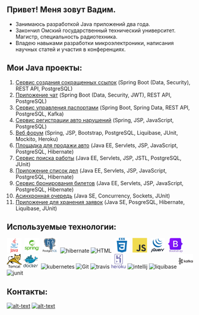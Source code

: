 ## Привет! Меня зовут Вадим.
- Занимаюсь разработкой Java приложений два года.
- Закончил Омский государственный технический университет. Магистр, специальность радиотехника.
- Владею навыками разработки микроэлектроники, написания научных статей и участия в конференциях. 

## Мои Java проекты:
1. [Сервис создания сокращенных ссылок](https://github.com/VadimShein/job4j_url_shortcut) (Spring Boot (Data, Security), REST API, PostgreSQL)
2. [Приложение чат](https://github.com/VadimShein/job4j_chat) (Spring Boot (Data, Security, JWT), REST API, PostgreSQL) 
3. [Сервис управления паспортами](https://github.com/VadimShein/job4j_passport) (Spring Boot, Spring Data, REST API, PostgreSQL, Kafka) 
4. [Сервис регистрации авто нарушений](https://github.com/VadimShein/job4j_car_accident) (Spring, JSP, JavaScript, PostgreSQL)
5. [Веб форум](https://github.com/VadimShein/job4j_forum) (Spring, JSP, Bootstrap, PostgreSQL, Liquibase, JUnit, Mockito, Heroku)
6. [Площадка для продажи авто](https://github.com/VadimShein/job4j_cars) (Java EE, Servlets, JSP, JavaScript, PostgreSQL, Hibernate)
7. [Сервис поиска работы](https://github.com/VadimShein/job4j_dreamjob) (Java EE, Servlets, JSP, JSTL, PostgreSQL, JUnit)  
8. [Приложение список дел](https://github.com/VadimShein/job4j_todo) (Java EE, Servlets, JSP, JavaScript, PostgreSQL, Hibernate)
9. [Сервис бронирования билетов](https://github.com/VadimShein/job4j_cinema) (Java EE, Servlets, JSP, JavaScript, PostgreSQL, Hibernate)
10. [Асинхронная очередь](https://github.com/VadimShein/job4j_pooh) (Java SE, Concurrency, Sockets, JUnit)
11. [Приложение для хранения заявок](https://github.com/VadimShein/job4j_tracker) (Java SE, PosgreSQL, Hibernate, Liquibase, JUnit)


## Используемые технологии:
<div>
  <img src="https://github.com/devicons/devicon/blob/master/icons/java/java-original-wordmark.svg" title="Java" alt="Java" width="40" height="40"/>&nbsp;
  <img src="https://github.com/devicons/devicon/blob/master/icons/spring/spring-original-wordmark.svg" title="Spring" alt="Spring" width="40" height="40"/>&nbsp;
  <img src="https://github.com/devicons/devicon/blob/master/icons/postgresql/postgresql-original-wordmark.svg" title="PostgreSQL"  alt="PostgreSQL" width="40" height="40"/>&nbsp;
  <img src="https://cdn.icon-icons.com/icons2/2699/PNG/512/hibernate_logo_icon_171004.png" title="hibertnate" alt="hibernate" width="40" height="40"/>
  <img src="https://e7.pngegg.com/pngimages/185/866/png-clipart-html-logo-html-web-design-scalable-graphics-world-wide-web-markup-language-html5-icon-hd-miscellaneous-angle-thumbnail.png" title="HTML5" alt="HTML" width="40" height="40"/>&nbsp;
  <img src="https://github.com/devicons/devicon/blob/master/icons/css3/css3-plain-wordmark.svg"  title="CSS3" alt="CSS" width="40" height="40"/>&nbsp;
  <img src="https://github.com/devicons/devicon/blob/master/icons/javascript/javascript-original.svg" title="JavaScript" alt="JavaScript" width="40" height="40"/>&nbsp;
  <img src="https://github.com/devicons/devicon/blob/master/icons/jquery/jquery-original-wordmark.svg" title="juery" alt="jQuery" width="40" height="40"/>&nbsp;
  <img src="https://github.com/devicons/devicon/blob/master/icons/bootstrap/bootstrap-original-wordmark.svg" title="bootstrap" alt="bootstrap" width="40" height="40"/>
  <img src="https://github.com/devicons/devicon/blob/master/icons/tomcat/tomcat-original-wordmark.svg" title="tomcat" alt="tomcat" width="40" height="40"/>
  <img src="https://github.com/devicons/devicon/blob/master/icons/docker/docker-original-wordmark.svg" title="docker" alt="docker" width="40" height="40"/>&nbsp;
  <img src="https://img.icons8.com/color/452/kubernetes.png" title="kubernetes" alt="kubernetes" width="40" height="40"/>
  <img src="https://e7.pngegg.com/pngimages/713/558/png-clipart-computer-icons-pro-git-github-logo-text-logo-thumbnail.png" title="Git" alt="Git" width="40" height="40"/>
  <img src="https://img.icons8.com/color/452/travis-ci.png" title="travis" alt="travis" width="40" height="40"/>
  <img src="https://github.com/devicons/devicon/blob/master/icons/heroku/heroku-original-wordmark.svg" title="heroku" alt="heroku" width="40" height="40"/>
  <img src="https://img.icons8.com/fluency/452/intellij-idea.png" title="intellij" alt="intellij" width="40" height="40"/> 
  <img src="https://www.liquibase.com/wp-content/uploads/2020/05/Liquibase_logo_vertical_RGB.svg" title="liqubase" alt="liquibase" width="40" height="40"/>
  <img src="https://github.com/devicons/devicon/blob/master/icons/apachekafka/apachekafka-original-wordmark.svg" title="Kafka" alt="kafka" width="40" height="40"/>
  <img src="https://avatars.githubusercontent.com/u/874086?s=280&v=4" title="junit" alt="junit" width="40" height="40"/>
</div>


## Контакты:
[![alt-text](https://img.shields.io/badge/-telegram-grey?style=flat&logo=telegram&logoColor=white)](https://t.me/SheinVadim)
[![alt-text](https://img.shields.io/badge/@%20email-005FED?style=flat&logo=mail&logoColor=white)](mailto:shein.v94@mail.ru)
